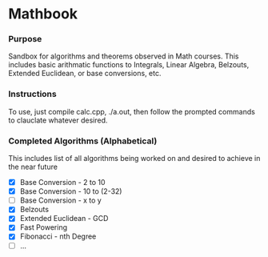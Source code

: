 # Mathbook

### Purpose
Sandbox for algorithms and theorems observed in Math courses. 
This includes basic arithmatic functions to Integrals, Linear Algebra, Belzouts, Extended Euclidean, or base conversions, etc.

### Instructions
To use, just compile calc.cpp, ./a.out, then follow the prompted commands to 
clauclate whatever desired.

### Completed Algorithms (Alphabetical)
This includes list of all algorithms being worked on and desired to achieve in the near future


- [X] Base Conversion - 2 to 10
- [X] Base Conversion - 10 to (2-32)
- [ ] Base Conversion - x to y
- [X] Belzouts 
- [X] Extended Euclidean - GCD
- [X] Fast Powering
- [X] Fibonacci - nth Degree
- [ ] ...
